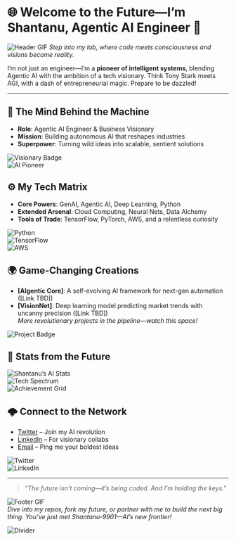 # 🌐 Welcome to the Future—I’m Shantanu, Agentic AI Engineer 🚀

![Header GIF]([https://media.giphy.com/media/3o7aD2X8gH4zqsOhO0/giphy.gif](https://media3.giphy.com/media/v1.Y2lkPTc5MGI3NjExZ3d0OWJkaWlpamhpODQ4MXdxZHE1YXdiM3l0bWlwdTN2MnJvZWFlYyZlcD12MV9pbnRlcm5hbF9naWZfYnlfaWQmY3Q9Zw/NsBknNwmmWE8WU1q2U/giphy.gif))  
*Step into my lab, where code meets consciousness and visions become reality.*

I’m not just an engineer—I’m a **pioneer of intelligent systems**, blending Agentic AI with the ambition of a tech visionary. Think Tony Stark meets AGI, with a dash of entrepreneurial magic. Prepare to be dazzled!

---

## 🌟 The Mind Behind the Machine
- **Role**: Agentic AI Engineer & Business Visionary  
- **Mission**: Building autonomous AI that reshapes industries  
- **Superpower**: Turning wild ideas into scalable, sentient solutions  

![Visionary Badge](https://img.shields.io/badge/Visionary-Innovator-blueviolet?style=for-the-badge&logo=superpowers)  
![AI Pioneer](https://img.shields.io/badge/AI-Pioneer-orange?style=for-the-badge&logo=brain)

## ⚙️ My Tech Matrix
- **Core Powers**: GenAI, Agentic AI, Deep Learning, Python  
- **Extended Arsenal**: Cloud Computing, Neural Nets, Data Alchemy  
- **Tools of Trade**: TensorFlow, PyTorch, AWS, and a relentless curiosity  

![Python](https://img.shields.io/badge/Python-3776AB?style=flat-square&logo=python&logoColor=white)  
![TensorFlow](https://img.shields.io/badge/TensorFlow-FF6F00?style=flat-square&logo=tensorflow&logoColor=white)  
![AWS](https://img.shields.io/badge/AWS-232F3E?style=flat-square&logo=amazon-aws&logoColor=orange)

## 🌍 Game-Changing Creations
- **[AIgentic Core]**: A self-evolving AI framework for next-gen automation ([Link TBD])  
- **[VisionNet]**: Deep learning model predicting market trends with uncanny precision ([Link TBD])  
*More revolutionary projects in the pipeline—watch this space!*  

![Project Badge](https://img.shields.io/badge/Projects-Futuristic-green?style=for-the-badge&logo=codepen)

## 📡 Stats from the Future
![Shantanu’s AI Stats](https://github-readme-stats.vercel.app/api?username=Shantanu-9901&show_icons=true&theme=radical&hide_border=true&count_private=true)  
![Tech Spectrum](https://github-readme-stats.vercel.app/api/top-langs/?username=Shantanu-9901&layout=compact&theme=radical&hide_border=true)  
![Achievement Grid](https://github-profile-trophy.vercel.app/?username=Shantanu-9901&theme=gruvbox&no-frame=true)

## 🌩️ Connect to the Network
- [Twitter](https://twitter.com/yourhandle) – Join my AI revolution  
- [LinkedIn](https://linkedin.com/in/yourprofile) – For visionary collabs  
- [Email](mailto:your.email@example.com) – Ping me your boldest ideas  

![Twitter](https://img.shields.io/badge/Twitter-1DA1F2?style=flat-square&logo=twitter&logoColor=white)  
![LinkedIn](https://img.shields.io/badge/LinkedIn-0077B5?style=flat-square&logo=linkedin&logoColor=white)

---

> *"The future isn’t coming—it’s being coded. And I’m holding the keys."*

![Footer GIF](https://media.giphy.com/media/26tPplGWjN0xLybiU/giphy.gif)  
*Dive into my repos, fork my future, or partner with me to build the next big thing. You’ve just met Shantanu-9901—AI’s new frontier!*

![Divider](https://user-images.githubusercontent.com/55574456/135714674-8e5c7b0b-8b0b-4b0b-8b0b-8b0b8b0b8b0b.png)
